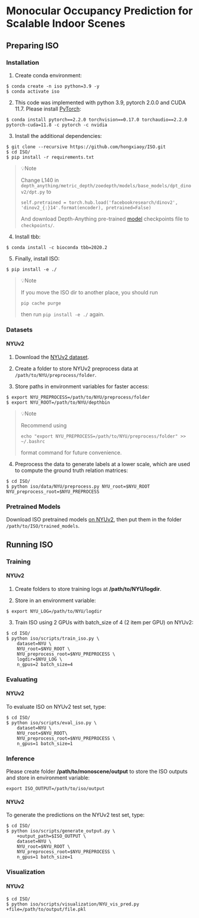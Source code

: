 # Monocular Occupancy Prediction for Scalable Indoor Scenes

## Preparing ISO

### Installation

1. Create conda environment:

```
$ conda create -n iso python=3.9 -y
$ conda activate iso
```
2. This code was implemented with python 3.9, pytorch 2.0.0 and CUDA 11.7. Please install [PyTorch](https://pytorch.org/): 

```
$ conda install pytorch==2.2.0 torchvision==0.17.0 torchaudio==2.2.0 pytorch-cuda=11.8 -c pytorch -c nvidia
```

3. Install the additional dependencies:

```
$ git clone --recursive https://github.com/hongxiaoy/ISO.git
$ cd ISO/
$ pip install -r requirements.txt
```

> :bulb:Note
> 
> Change L140 in ```depth_anything/metric_depth/zoedepth/models/base_models/dpt_dinov2/dpt.py``` to
> 
> ```self.pretrained = torch.hub.load('facebookresearch/dinov2', 'dinov2_{:}14'.format(encoder), pretrained=False)```
>
> And download Depth-Anything pre-trained [model](https://github.com/LiheYoung/Depth-Anything/tree/main/metric_depth#evaluation) checkpoints file to ```checkpoints/```.

4. Install tbb:

```
$ conda install -c bioconda tbb=2020.2
```

5. Finally, install ISO:

```
$ pip install -e ./
```

> :bulb:Note
> 
> If you move the ISO dir to another place, you should run
>
> ```pip cache purge```
>
> then run ```pip install -e ./``` again.

### Datasets

#### NYUv2

1. Download the [NYUv2 dataset](https://www.rocq.inria.fr/rits_files/computer-vision/monoscene/nyu.zip).

2. Create a folder to store NYUv2 preprocess data at `/path/to/NYU/preprocess/folder`.

3. Store paths in environment variables for faster access:

```
$ export NYU_PREPROCESS=/path/to/NYU/preprocess/folder
$ export NYU_ROOT=/path/to/NYU/depthbin 
```

> :bulb:Note
> 
> Recommend using
> 
> ```echo "export NYU_PREPROCESS=/path/to/NYU/preprocess/folder" >> ~/.bashrc```
> 
> format command for future convenience.

4. Preprocess the data to generate labels at a lower scale, which are used to compute the ground truth relation matrices:

```
$ cd ISO/
$ python iso/data/NYU/preprocess.py NYU_root=$NYU_ROOT NYU_preprocess_root=$NYU_PREPROCESS
```

### Pretrained Models

Download ISO pretrained models [on NYUv2](https://huggingface.co/hongxiaoy/ISO/tree/main), then put them in the folder `/path/to/ISO/trained_models`.

## Running ISO

### Training

#### NYUv2

1. Create folders to store training logs at **/path/to/NYU/logdir**.

2. Store in an environment variable:

```
$ export NYU_LOG=/path/to/NYU/logdir
```

3.  Train ISO using 2 GPUs with batch_size of 4 (2 item per GPU) on NYUv2:
```
$ cd ISO/
$ python iso/scripts/train_iso.py \
    dataset=NYU \
    NYU_root=$NYU_ROOT \
    NYU_preprocess_root=$NYU_PREPROCESS \
    logdir=$NYU_LOG \
    n_gpus=2 batch_size=4
```

### Evaluating

#### NYUv2

To evaluate ISO on NYUv2 test set, type:

```
$ cd ISO/
$ python iso/scripts/eval_iso.py \
    dataset=NYU \
    NYU_root=$NYU_ROOT\
    NYU_preprocess_root=$NYU_PREPROCESS \
    n_gpus=1 batch_size=1
```

### Inference

Please create folder **/path/to/monoscene/output** to store the ISO outputs and store in environment variable:

```
export ISO_OUTPUT=/path/to/iso/output
```

#### NYUv2

To generate the predictions on the NYUv2 test set, type:

```
$ cd ISO/
$ python iso/scripts/generate_output.py \
    +output_path=$ISO_OUTPUT \
    dataset=NYU \
    NYU_root=$NYU_ROOT \
    NYU_preprocess_root=$NYU_PREPROCESS \
    n_gpus=1 batch_size=1
```

### Visualization

#### NYUv2 
```
$ cd ISO/
$ python iso/scripts/visualization/NYU_vis_pred.py +file=/path/to/output/file.pkl
```
